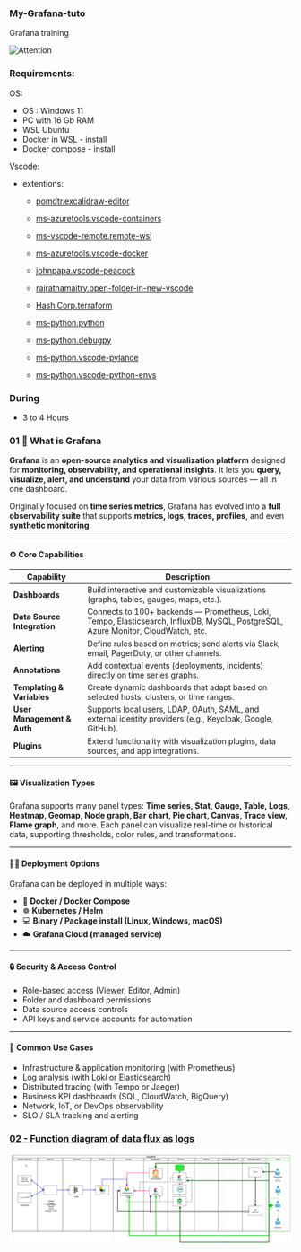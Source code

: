 ### My-Grafana-tuto
Grafana training 

![Attention](./images/im_progress.png)

### Requirements:
OS:
- OS : Windows 11
- PC with 16 Gb RAM
- WSL Ubuntu
- Docker in WSL - install
- Docker compose - install

Vscode:
- extentions:
    - [pomdtr.excalidraw-editor](https://marketplace.visualstudio.com/items?itemName=pomdtr.excalidraw-editor)

    - [ms-azuretools.vscode-containers](https://marketplace.visualstudio.com/items?itemName=ms-azuretools.vscode-docker)
    - [ms-vscode-remote.remote-wsl](https://marketplace.visualstudio.com/items?itemName=ms-vscode-remote.remote-wsl)
    - [ms-azuretools.vscode-docker](https://marketplace.visualstudio.com/items?itemName=ms-azuretools.vscode-docker)
    - [johnpapa.vscode-peacock](https://marketplace.visualstudio.com/items?itemName=johnpapa.vscode-peacock)
    - [rajratnamaitry.open-folder-in-new-vscode](https://marketplace.visualstudio.com/items?itemName=rajratnamaitry.open-folder-in-new-vscode)
    - [HashiCorp.terraform](https://marketplace.visualstudio.com/items?itemName=HashiCorp.terraform)
    - [ms-python.python](https://marketplace.visualstudio.com/items?itemName=ms-python.python)
    - [ms-python.debugpy](https://marketplace.visualstudio.com/items?itemName=ms-python.debugpy)
    - [ms-python.vscode-pylance](https://marketplace.visualstudio.com/items?itemName=ms-python.vscode-pylance)
    - [ms-python.vscode-python-envs](https://marketplace.visualstudio.com/items?itemName=ms-python.vscode-python-envs)

### During 
- 3 to 4 Hours

### 01 🧭 **What is Grafana**

**Grafana** is an **open-source analytics and visualization platform** designed for **monitoring, observability, and operational insights**.
It lets you **query, visualize, alert, and understand** your data from various sources — all in one dashboard.

Originally focused on **time series metrics**, Grafana has evolved into a **full observability suite** that supports **metrics, logs, traces, profiles**, and even **synthetic monitoring**.

---

#### ⚙️ **Core Capabilities**

| Capability                  | Description                                                                                                                      |
| --------------------------- | -------------------------------------------------------------------------------------------------------------------------------- |
| **Dashboards**              | Build interactive and customizable visualizations (graphs, tables, gauges, maps, etc.).                                          |
| **Data Source Integration** | Connects to 100+ backends — Prometheus, Loki, Tempo, Elasticsearch, InfluxDB, MySQL, PostgreSQL, Azure Monitor, CloudWatch, etc. |
| **Alerting**                | Define rules based on metrics; send alerts via Slack, email, PagerDuty, or other channels.                                       |
| **Annotations**             | Add contextual events (deployments, incidents) directly on time series graphs.                                                   |
| **Templating & Variables**  | Create dynamic dashboards that adapt based on selected hosts, clusters, or time ranges.                                          |
| **User Management & Auth**  | Supports local users, LDAP, OAuth, SAML, and external identity providers (e.g., Keycloak, Google, GitHub).                       |
| **Plugins**                 | Extend functionality with visualization plugins, data sources, and app integrations.                                             |

---

#### 🖼️ **Visualization Types**

Grafana supports many panel types:
**Time series, Stat, Gauge, Table, Logs, Heatmap, Geomap, Node graph, Bar chart, Pie chart, Canvas, Trace view, Flame graph**, and more.
Each panel can visualize real-time or historical data, supporting thresholds, color rules, and transformations.

---

#### 🧑‍💻 **Deployment Options**

Grafana can be deployed in multiple ways:

* 🐳 **Docker / Docker Compose**
* ☸️ **Kubernetes / Helm**
* 💻 **Binary / Package install (Linux, Windows, macOS)**
* ☁️ **Grafana Cloud (managed service)**

---

#### 🔒 **Security & Access Control**

* Role-based access (Viewer, Editor, Admin)
* Folder and dashboard permissions
* Data source access controls
* API keys and service accounts for automation

---

#### 🚀 **Common Use Cases**

* Infrastructure & application monitoring (with Prometheus)
* Log analysis (with Loki or Elasticsearch)
* Distributed tracing (with Tempo or Jaeger)
* Business KPI dashboards (SQL, CloudWatch, BigQuery)
* Network, IoT, or DevOps observability
* SLO / SLA tracking and alerting


### [02 - Function diagram of data flux as logs](./lessons/02-Function-diagram-of-data-flux-as-logs.md)

![Log-flow](./compose/images/log_flow.png)